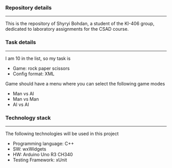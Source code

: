### Repository details
---
This is the repository of Shyryi Bohdan, a student of the KI-406 group, dedicated to laboratory assignments for the CSAD course.
### Task details
---
I am 10 in the list, so my task is
* Game: rock paper scissors
* Config format: XML

Game should have a menu where you can select the following game modes
* Man vs AI
* Man vs Man
* AI vs AI
### Technology stack
---
The following technologies will be used in this project
* Programming language: C++
* SW: wxWidgets
* HW: Arduino Uno R3 CH340
* Testing Framework: xUnit